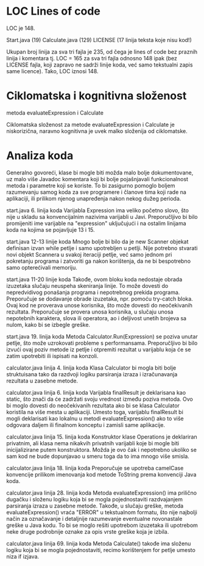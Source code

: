 # LOC Lines of code
LOC je 148.

Start.java (19)
Calculate.java (129)
LICENSE (17 linija teksta koje nisu kod!)

Ukupan broj linija za sva tri fajla je 235, 
od čega je lines of code bez praznih linija
i komentara tj. LOC = 165 za sva tri fajla
odnosno 148 ipak (bez LICENSE fajla, koji zapravo
ne sadrži linije koda, već samo tekstualni
zapis same licence). Tako, LOC iznosi 148.

# Ciklomatska i kognitivna složenost
metoda evaluateExpression i Calculate

Ciklomatska složenost za
metode evaluateExpression i Calculate
je niskorizična, naravno kognitivna je 
uvek malko složenija od ciklomatske. 

# Analiza koda
Generalno govoreći, klase bi mogle biti možda malo bolje dokumentovane, 
uz malo više Javadoc komentara koji bi bolje pojašnjavali funkcionalnost 
metoda i parametre koji se koriste. To bi zasigurno pomoglo boljem razumevanju 
samog koda za sve programere i članove tima koji rade na aplikaciji, ili prilikom 
njenog unapređenja nakon nekog dužeg perioda.

start.java 6. linija koda
Varijabla Expression ima veliko početno slovo, 
što nije u skladu sa konvencijalnim nazivima varijabli u Javi. 
Preporučljivo bi bilo promijeniti ime varijable na "expression"
uključujući i na ostalim linijama koda na kojima se pojavljuje 13 i 15.

start.java 12-13 linije koda 
Mnogo bolje bi bilo da je new Scanner objekat 
definisan izvan while petlje i samo upotrebljen u petlji.
Nije potrebno stvarati novi objekt Scannera u svakoj iteraciji petlje, 
već samo jednom pri pokretanju programa i zatvoriti ga nakon korištenja,
da ne bi bespotrebno samo opterećivali memoriju.

start.java 11-20 linije koda
Takođe, ovom bloku koda nedostaje obrada izuzetaka slučaju neuspeha skeniranja linije. 
To može dovesti do nepredvidivog ponašanja programa i nepotrebnog prekida programa. 
Preporučuje se dodavanje obrade izuzetaka, npr. pomoću try-catch bloka.
Ovaj kod ne proverava unose korisnika, što može dovesti do neočekivanih rezultata. 
Preporučuje se provera unosa korisnika, u slučaju unosa nepotebnih karaktera, 
slova ili operatora, ao i deljivost unetih brojeva sa nulom, kako bi se izbegle greške.

start.java 19. linija koda
Metoda Calculator.Run(Expression) se poziva unutar petlje, što može uzrokovati probleme 
s performansama. Preporučljivo bi bilo izvući ovaj poziv metode iz petlje 
i otpremiti rezultat u varijablu koja će se zatim  upotrebiti ili ispisati na konzoli.

calculator.java linija 4. linija koda
Klasa Calculator bi mogla biti bolje struktuisana tako da razdvoji logiku parsiranja izraza 
i izračunavanja rezultata u zasebne metode.

calculator.java linija 6. linija koda
Varijabla finalResult je deklarisana kao static, 
što znači da će zadržati svoju vrednost između poziva metoda. 
Ovo bi moglo dovesti do neočekivanih rezultata ako bi se klasa Calculator 
koristila na više mesta u aplikaciji. Umesto toga, varijablu finalResult 
bi mogli deklarisati kao lokalnu u metodi evaluateExpression() ako to više
odgovara daljem ili finalnom konceptu i zamisli same aplikacije.

calculator.java linija 15. linija koda
Konstruktor klase Operations je deklariran privatnim, ali klasa nema nikakvih privatnih varijabli 
koje bi mogle biti inicijalizirane putem konstruktora. Možda je ovo čak i nepotrebno ukoliko se
sam kod ne bude dopunjavao u smeru toga da to ima mnogo više smisla.

calculator.java linija 18. linija koda
Preporučuje se upotreba camelCase konvencije prilikom imenovanja kod metode ToString prema konvenciji Java koda.

calculator.java linija 28. linija koda
Metoda evaluateExpression() ima prilično dugačku i složenu logiku koja bi se mogla pojednostaviti 
razdvajanjem parsiranja izraza u zasebne metode.
Takođe, u slučaju greške, metoda evaluateExpression() vraća "ERROR" u tekstualnom formatu, 
što nije najbolji način za označavanje i detaljnije razumevanje eventualne novonastale greške u Java kodu. 
To bi se moglo rešiti upotrebom izuzetaka ili upotrebom neke druge podrobnije oznake za opis vrste greške
koja je izbila.

calculator.java linija 69. linija koda
Metoda Calculate() takođe ima složenu logiku koja bi se mogla pojednostaviti, 
recimo korištenjem for petlje umesto niza if izjava.
